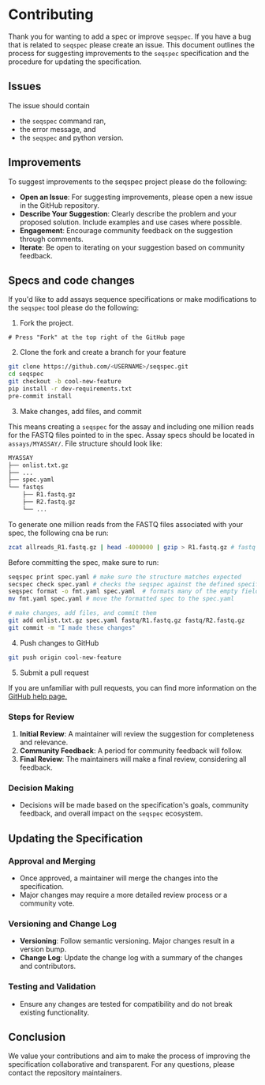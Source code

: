 # Contributing

Thank you for wanting to add a spec or improve `seqspec`. If you have a bug that is related to `seqspec` please create an issue. This document outlines the process for suggesting improvements to the `seqspec` specification and the procedure for updating the specification.

## Issues

The issue should contain

- the `seqspec` command ran,
- the error message, and
- the `seqspec` and python version.

## Improvements

To suggest improvements to the seqspec project please do the following:

- **Open an Issue**: For suggesting improvements, please open a new issue in the GitHub repository.
- **Describe Your Suggestion**: Clearly describe the problem and your proposed solution. Include examples and use cases where possible.
- **Engagement**: Encourage community feedback on the suggestion through comments.
- **Iterate**: Be open to iterating on your suggestion based on community feedback.

## Specs and code changes

If you'd like to add assays sequence specifications or make modifications to the `seqspec` tool please do the following:

1. Fork the project.

```
# Press "Fork" at the top right of the GitHub page
```

2. Clone the fork and create a branch for your feature

```bash
git clone https://github.com/<USERNAME>/seqspec.git
cd seqspec
git checkout -b cool-new-feature
pip install -r dev-requirements.txt
pre-commit install
```

3. Make changes, add files, and commit

This means creating a `seqspec` for the assay and including one million reads for the FASTQ files pointed to in the spec. Assay specs should be located in `assays/MYASSAY/`. File structure should look like:

```bash
MYASSAY
├── onlist.txt.gz
├── ...
├── spec.yaml
└── fastqs
    ├── R1.fastq.gz
    ├── R2.fastq.gz
    └── ...
```

To generate one million reads from the FASTQ files associated with your spec, the following cna be run:

```bash
zcat allreads_R1.fastq.gz | head -4000000 | gzip > R1.fastq.gz # fastq files has 4 lines per record so 1 million records = 4 million lines
```

Before committing the spec, make sure to run:

```bash
seqspec print spec.yaml # make sure the structure matches expected
secspec check spec.yaml # checks the seqspec against the defined specification
seqspec format -o fmt.yaml spec.yaml  # formats many of the empty fields
mv fmt.yaml spec.yaml # move the formatted spec to the spec.yaml
```

```bash
# make changes, add files, and commit them
git add onlist.txt.gz spec.yaml fastq/R1.fastq.gz fastq/R2.fastq.gz
git commit -m "I made these changes"
```

4. Push changes to GitHub

```bash
git push origin cool-new-feature
```

5. Submit a pull request

If you are unfamiliar with pull requests, you can find more information on the [GitHub help page.](https://help.github.com/en/github/collaborating-with-issues-and-pull-requests/about-pull-requests)

### Steps for Review

1. **Initial Review**: A maintainer will review the suggestion for completeness and relevance.
2. **Community Feedback**: A period for community feedback will follow.
3. **Final Review**: The maintainers will make a final review, considering all feedback.

### Decision Making

- Decisions will be made based on the specification's goals, community feedback, and overall impact on the `seqspec` ecosystem.

## Updating the Specification

### Approval and Merging

- Once approved, a maintainer will merge the changes into the specification.
- Major changes may require a more detailed review process or a community vote.

### Versioning and Change Log

- **Versioning**: Follow semantic versioning. Major changes result in a version bump.
- **Change Log**: Update the change log with a summary of the changes and contributors.

### Testing and Validation

- Ensure any changes are tested for compatibility and do not break existing functionality.

## Conclusion

We value your contributions and aim to make the process of improving the specification collaborative and transparent. For any questions, please contact the repository maintainers.
